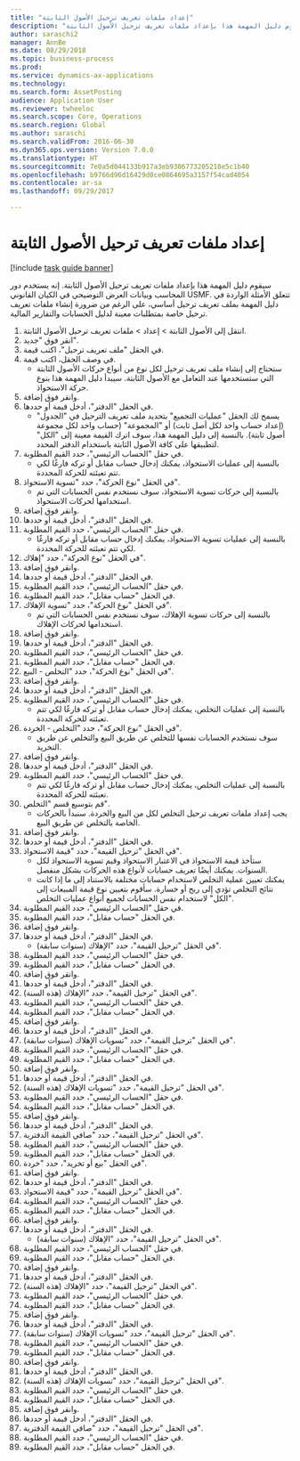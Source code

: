 ```yaml
--- 
title: "إعداد ملفات تعريف ترحيل الأصول الثابتة"
description: "سيقوم دليل المهمة هذا بإعداد ملفات تعريف ترحيل الأصول الثابتة."
author: saraschi2
manager: AnnBe
ms.date: 08/29/2018
ms.topic: business-process
ms.prod: 
ms.service: dynamics-ax-applications
ms.technology: 
ms.search.form: AssetPosting
audience: Application User
ms.reviewer: twheeloc
ms.search.scope: Core, Operations
ms.search.region: Global
ms.author: saraschi
ms.search.validFrom: 2016-06-30
ms.dyn365.ops.version: Version 7.0.0
ms.translationtype: HT
ms.sourcegitcommit: 7e0a5d044133b917a3eb9386773205218e5c1b40
ms.openlocfilehash: b9766d96d16429d0ce0864695a3157f54cad4054
ms.contentlocale: ar-sa
ms.lasthandoff: 09/29/2017

---
```

# <a name="set-up-fixed-asset-posting-profiles"></a>إعداد ملفات تعريف ترحيل الأصول الثابتة

[!include [task guide banner](../../includes/task-guide-banner.md)]

سيقوم دليل المهمة هذا بإعداد ملفات تعريف ترحيل الأصول الثابتة.  إنه يستخدم دور المحاسب وبيانات العرض التوضيحي في الكيان القانوني USMF.  تتعلق الأمثلة الواردة في دليل المهمة بملف تعريف ترحيل أساسي، على الرغم من ضرورة إنشاء ملفات تعريف ترحيل خاصة بمتطلبات معينة لدليل الحسابات‬ والتقارير المالية.

1. انتقل إلى الأصول الثابتة > إعداد > ملفات تعريف ترحيل الأصول الثابتة‬.
2. انقر فوق "جديد".
3. في الحقل "ملف تعريف ترحيل"، اكتب قيمة.
4. في وصف الحقل، اكتب قيمة.
    * ستحتاج إلى إنشاء ملف تعريف ترحيل لكل نوع من أنواع حركات الأصول الثابتة التي ستستخدمها عند التعامل مع الأصول الثابتة.  سيبدأ دليل المهمة هذا بنوع حركة الاستحواذ.  
5. وانقر فوق إضافة.
6. في الحقل "الدفتر"، أدخل قيمة أو حددها.
    * يسمح لك الحقل "عمليات التجميع‬" بتحديد ملف تعريف الترحيل في "الجدول" (إعداد حساب واحد لكل أصل ثابت) أو "المجموعة" (حساب واحد لكل مجموعة أصول ثابتة).  بالنسبة إلى دليل المهمة هذا، سوف اترك القيمة معينة إلى "الكل" لتطبيقها على كافة الأصول الثابتة باستخدام الدفتر المحدد.  
7. في حقل "الحساب الرئيسي"، حدد القيم المطلوبة.
    * بالنسبة إلى عمليات الاستحواذ، يمكنك إدخال حساب مقابل أو تركه فارغًا لكي تتم تعبئته للحركة المحددة.    
8. في الحقل "نوع الحركة"، حدد "تسوية الاستحواذ".
    * بالنسبة إلى حركات تسوية الاستحواذ، سوف نستخدم نفس الحسابات التي تم استخدامها لحركات الاستحواذ.  
9. وانقر فوق إضافة.
10. في الحقل "الدفتر"، أدخل قيمة أو حددها.
11. في حقل "الحساب الرئيسي"، حدد القيم المطلوبة.
    * بالنسبة إلى عمليات تسوية الاستحواذ، يمكنك إدخال حساب مقابل أو تركه فارغًا لكي تتم تعبئته للحركة المحددة.    
12. في الحقل "نوع الحركة"، حدد "إهلاك".
13. وانقر فوق إضافة.
14. في الحقل "الدفتر"، أدخل قيمة أو حددها.
15. في حقل "الحساب الرئيسي"، حدد القيم المطلوبة.
16. في الحقل "حساب مقابل"، حدد القيم المطلوبة.
17. في الحقل "نوع الحركة"، حدد "تسوية الإهلاك".
    * بالنسبة إلى حركات تسوية الإهلاك، سوف نستخدم نفس الحسابات التي تم استخدامها لحركات الإهلاك.  
18. وانقر فوق إضافة.
19. في الحقل "الدفتر"، أدخل قيمة أو حددها.
20. في حقل "الحساب الرئيسي"، حدد القيم المطلوبة.
21. في الحقل "حساب مقابل"، حدد القيم المطلوبة.
22. في الحقل "نوع الحركة"، حدد "التخلص - البيع‬".
23. وانقر فوق إضافة.
24. في الحقل "الدفتر"، أدخل قيمة أو حددها.
25. في حقل "الحساب الرئيسي"، حدد القيم المطلوبة.
    * بالنسبة إلى عمليات التخلص، يمكنك إدخال حساب مقابل أو تركه فارغًا لكي تتم تعبئته للحركة المحددة.  
26. في الحقل "نوع الحركة"، حدد "التخلص - الخردة‬‬".
    * سوف نستخدم الحسابات نفسها للتخلص عن طريق البيع والتخلص عن طريق التخريد.  
27. وانقر فوق إضافة.
28. في الحقل "الدفتر"، أدخل قيمة أو حددها.
29. في حقل "الحساب الرئيسي"، حدد القيم المطلوبة.
    * بالنسبة إلى عمليات التخلص، يمكنك إدخال حساب مقابل أو تركه فارغًا لكي تتم تعبئته للحركة المحددة.  
30. قم بتوسيع قسم "التخلص‬".
    * يجب إعداد ملفات تعريف ترحيل التخلص لكل من البيع والخردة.  سنبدأ بالحركات الخاصة بالتخلص عن طريق البيع.  
31. وانقر فوق إضافة.
32. في الحقل "الدفتر"، أدخل قيمة أو حددها.
33. في الحقل "ترحيل القيمة‬"، حدد "قيمة الاستحواذ‬".
    * ستأخذ قيمة الاستحواذ في الاعتبار الاستحواذ وقيم تسوية الاستحواذ لكل السنوات.  يمكنك أيضًا تعريف حسابات لأنواع هذه الحركات بشكل منفصل.  
    * يمكنك تعيين عملية التخلص لاستخدام حسابات مختلفة بالاستناد إلى ما إذا كانت نتائج التخلص تؤدي إلى ربح أو خسارة.  سأقوم بتعيين نوع قيمة المبيعات إلى "الكل" لاستخدام نفس الحسابات لجميع أنواع عمليات التخلص.  
34. في حقل "الحساب الرئيسي"، حدد القيم المطلوبة.
35. في الحقل "حساب مقابل"، حدد القيم المطلوبة.
36. وانقر فوق إضافة.
37. في الحقل "الدفتر"، أدخل قيمة أو حددها.
    * في الحقل "ترحيل القيمة‬"، حدد "الإهلاك (سنوات سابقة)".  
38. في حقل "الحساب الرئيسي"، حدد القيم المطلوبة.
39. في الحقل "حساب مقابل"، حدد القيم المطلوبة.
40. وانقر فوق إضافة.
41. في الحقل "الدفتر"، أدخل قيمة أو حددها.
42. في الحقل "ترحيل القيمة‬"، حدد "الإهلاك (هذه السنة)".
43. في حقل "الحساب الرئيسي"، حدد القيم المطلوبة.
44. في الحقل "حساب مقابل"، حدد القيم المطلوبة.
45. وانقر فوق إضافة.
46. في الحقل "الدفتر"، أدخل قيمة أو حددها.
47. في الحقل "ترحيل القيمة‬"، حدد "تسويات الإهلاك (سنوات سابقة)‬".
48. في حقل "الحساب الرئيسي"، حدد القيم المطلوبة.
49. في الحقل "حساب مقابل"، حدد القيم المطلوبة.
50. وانقر فوق إضافة.
51. في الحقل "الدفتر"، أدخل قيمة أو حددها.
52. في الحقل "ترحيل القيمة‬"، حدد "تسويات الإهلاك (هذه السنة)".
53. في حقل "الحساب الرئيسي"، حدد القيم المطلوبة.
54. في الحقل "حساب مقابل"، حدد القيم المطلوبة.
55. وانقر فوق إضافة.
56. في الحقل "الدفتر"، أدخل قيمة أو حددها.
57. في الحقل "ترحيل القيمة‬"، حدد "صافي القيمة الدفترية‬".
58. في حقل "الحساب الرئيسي"، حدد القيم المطلوبة.
59. في الحقل "حساب مقابل"، حدد القيم المطلوبة.
60. في الحقل "بيع أو تخريد‬"، حدد "خردة‬".
61. وانقر فوق إضافة.
62. في الحقل "الدفتر"، أدخل قيمة أو حددها.
63. في الحقل "ترحيل القيمة‬"، حدد "قيمة الاستحواذ‬".
64. في حقل "الحساب الرئيسي"، حدد القيم المطلوبة.
65. في الحقل "حساب مقابل"، حدد القيم المطلوبة.
66. وانقر فوق إضافة.
67. في الحقل "الدفتر"، أدخل قيمة أو حددها.
    * في الحقل "ترحيل القيمة‬"، حدد "الإهلاك (سنوات سابقة)".  
68. في حقل "الحساب الرئيسي"، حدد القيم المطلوبة.
69. في الحقل "حساب مقابل"، حدد القيم المطلوبة.
70. وانقر فوق إضافة.
71. في الحقل "الدفتر"، أدخل قيمة أو حددها.
72. في الحقل "ترحيل القيمة‬"، حدد "الإهلاك (هذه السنة)".
73. في حقل "الحساب الرئيسي"، حدد القيم المطلوبة.
74. في الحقل "حساب مقابل"، حدد القيم المطلوبة.
75. وانقر فوق إضافة.
76. في الحقل "الدفتر"، أدخل قيمة أو حددها.
77. في الحقل "ترحيل القيمة‬"، حدد "تسويات الإهلاك (سنوات سابقة)‬".
78. في حقل "الحساب الرئيسي"، حدد القيم المطلوبة.
79. في الحقل "حساب مقابل"، حدد القيم المطلوبة.
80. وانقر فوق إضافة.
81. في الحقل "الدفتر"، أدخل قيمة أو حددها.
82. في الحقل "ترحيل القيمة‬"، حدد "تسويات الإهلاك (هذه السنة)".
83. في حقل "الحساب الرئيسي"، حدد القيم المطلوبة.
84. في الحقل "حساب مقابل"، حدد القيم المطلوبة.
85. وانقر فوق إضافة.
86. في الحقل "الدفتر"، أدخل قيمة أو حددها.
87. في الحقل "ترحيل القيمة‬"، حدد "صافي القيمة الدفترية‬".
88. في حقل "الحساب الرئيسي"، حدد القيم المطلوبة.
89. في الحقل "حساب مقابل"، حدد القيم المطلوبة.


